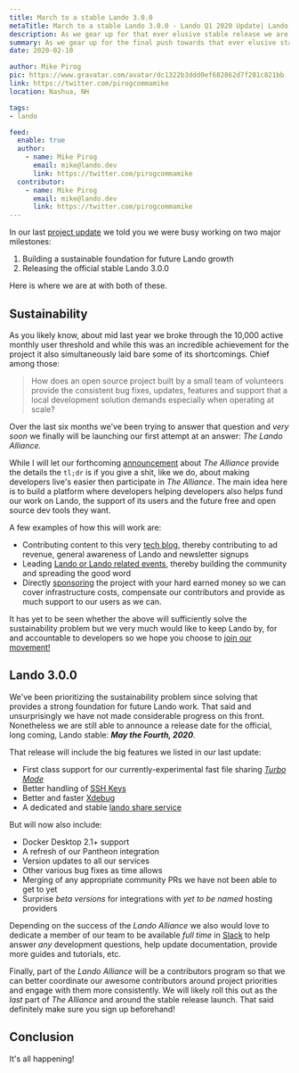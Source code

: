 ```yaml
---
title: March to a stable Lando 3.0.0
metaTitle: March to a stable Lando 3.0.0 - Lando Q1 2020 Update| Lando
description: As we gear up for that ever elusive stable release we are getting ready to launch big changes to how we manage the project.
summary: As we gear up for the final push towards that ever elusive stable release we are getting ready to launch big changes in how we manage, fund, organize and develop the project.
date: 2020-02-10

author: Mike Pirog
pic: https://www.gravatar.com/avatar/dc1322b3ddd0ef682862d7f281c821bb
link: https://twitter.com/pirogcommamike
location: Nashua, NH

tags:
- lando

feed:
  enable: true
  author:
    - name: Mike Pirog
      email: mike@lando.dev
      link: https://twitter.com/pirogcommamike
  contributor:
    - name: Mike Pirog
      email: mike@lando.dev
      link: https://twitter.com/pirogcommamike
---
```


In our last [project update](2019/09/17/q3-2019-update/) we told you we were busy working on two major milestones:

1. Building a sustainable foundation for future Lando growth
2. Releasing the official stable Lando 3.0.0

Here is where we are at with both of these.

## Sustainability

As you likely know, about mid last year we broke through the 10,000 active monthly user threshold and while this was an incredible achievement for the project it also simultaneously laid bare some of its shortcomings. Chief among those:

> How does an open source project built by a small team of volunteers provide the consistent bug fixes, updates, features and support that a local development solution demands especially when operating at scale?

Over the last six months we've been trying to answer that question and _very soon_ we finally will be launching our first attempt at an answer: _The Lando Alliance._

While I will let our forthcoming [announcement](2020/02/14/announcing-lando-alliance/) about _The Alliance_ provide the details the `tl;dr` is if you give a shit, like we do, about making developers live's easier then participate in _The Alliance_. The main idea here is to build a platform where developers helping developers also helps fund our work on Lando, the support of its users and the future free and open source dev tools they want.

A few examples of how this will work are:

* Contributing content to this very [tech blog](/), thereby contributing to ad revenue, general awareness of Lando and newsletter signups
* Leading [Lando or Lando related events](https://events.lando.dev), thereby building the community and spreading the good word
* Directly [sponsoring](https://lando.dev/sponsor/) the project with your hard earned money so we can cover infrastructure costs, compensate our contributors and provide as much support to our users as we can.

It has yet to be seen whether the above will sufficiently solve the sustainability problem but we very much would like to keep Lando by, for and accountable to developers so we hope you choose to [join our movement!](https://lando.dev/alliance/join/)

## Lando 3.0.0

We've been prioritizing the sustainability problem since solving that provides a strong foundation for future Lando work. That said and unsurprisingly we have not made considerable progress on this front. Nonetheless we are still able to announce a release date for the official, long coming, Lando stable:  _**May the Fourth, 2020**_.

That release will include the big features we listed in our last update:

* First class support for our currently-experimental fast file sharing [_Turbo Mode_](https://github.com/lando/lando/issues/1460#issuecomment-468049588)
* Better handling of [SSH Keys](https://github.com/lando/lando/issues/478)
* Better and faster [Xdebug](https://github.com/lando/lando/issues/1668)
* A dedicated and stable [lando share service](https://github.com/lando/lando/issues/1675)

But will now also include:

* Docker Desktop 2.1+ support
* A refresh of our Pantheon integration
* Version updates to all our services
* Other various bug fixes as time allows
* Merging of any appropriate community PRs we have not been able to get to yet
* Surprise _beta versions_ for integrations with _yet to be named_ hosting providers

Depending on the success of the _Lando Alliance_ we also would love to dedicate a member of our team to be available _full time_ in [Slack](https://launchpass.com/devwithlando) to help answer _any_ development questions, help update documentation, provide more guides and tutorials, etc.

Finally, part of the _Lando Alliance_ will be a contributors program so that we can better coordinate our awesome contributors around project priorities and engage with them more consistently. We will likely roll this out as the _last_ part of _The Alliance_ and around the stable release launch. That said definitely make sure you sign up beforehand!

## Conclusion

It's all happening!

<YouTube url="https://www.youtube.com/embed/amLBy6uldtE" />

